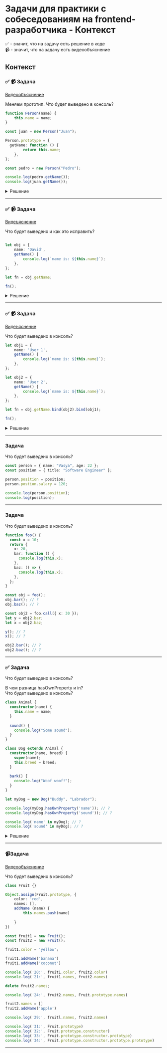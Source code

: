 # Задачи для практики с собеседованиям на frontend-разработчика - Контекст

✅ - значит, что на задачу есть решение в коде  
📹 - значит, что на задачу есть видеообъяснение

## Контекст

### ✅ 📹 Задача
[Видеообъяснение](https://youtu.be/trYp_1AlrPM)

Меняем прототип. Что будет выведено в консоль?

```ts
function Person(name) {
    this.name = name;
}

const juan = new Person("Juan");

Person.prototype = {
  getName: function () {
		return this.name;
	},
};

const pedro = new Person("Pedro");

console.log(pedro.getName());
console.log(juan.getName());
```

<details>
  <summary>Решение</summary>

Происходит полная перезапись прототипа класса, но контруктор this.name остается на месте.
Надо поминть, что class это синатксический сахар над функциями и эти записи идентичны 


```ts
function Person(name) {
    this.name = name;
}
// РАВНО
class Person {
	construstor(name) {
		this.name = name;
	}
}

console.log(pedro.getName()); // pedro создан с помощью класса Person, но у него в этот момент нет метода getName. Будет ош
console.log(juan.getName()); // будет вызван метод getName и выведено поле name

```
</details>

 ---
 <!--  ------------------------------------------------------------------------------------------------------------------------------------------------------- -->


 ### ✅ 📹 Задача
[Видеъяснение](https://youtu.be/trYp_1AlrPM)

Что будет выведено и как это исправить?

```ts

let obj = {
    name: 'David',
    getName() {
        console.log(`name is: ${this.name}`);
    },
};

let fn = obj.getName;

fn();
```

<details>
  <summary>Решение</summary>


```ts
let obj = {
    name: 'David',
    getName() {
        console.log(`name is: ${this.name}`);
    },
};

let fn = obj.getName.bind(obj);

fn();
```
</details>

 ---
 <!--  ------------------------------------------------------------------------------------------------------------------------------------------------------- -->


 
 ### ✅ 📹 Задача
[Видеъяснение](https://youtu.be/trYp_1AlrPM)

Что будет выведено в консоль?

```ts
let obj1 = {
    name: 'User 1',
    getName() {
        console.log(`name is: ${this.name}`);
    },
};

let obj2 = {
    name: 'User 2',
    getName() {
        console.log(`name is: ${this.name}`);
    },
};

let fn = obj.getName.bind(obj2).bind(obj1);

fn();
```

<details>
  <summary>Решение</summary>

  Функцию bind можно выполнить только 1 раз. Это нужно запомнить как факт. [Объяснение](https://dev.to/akashkava/functionbindbind-does-not-work-in-javascript-59am)
</details>

 ---
 <!--  ------------------------------------------------------------------------------------------------------------------------------------------------------- -->


 
### Задача

 Что будет выведено в консоль?

```ts
const person = { name: "Vasya", age: 22 };
const position = { title: "Software Engineer" };

person.position = position;
person.postion.salary = 120;

console.log(person.position);
console.log(position);
```

 ---
 <!--  ------------------------------------------------------------------------------------------------------------------------------------------------------- -->


 
### Задача
Что будет выведено в консоль?

```ts
function foo() {
  const x = 10;
  return {
    x: 20,
    bar: function () {
      console.log(this.x);
    },
    baz: () => {
      console.log(this.x);
    },
  };
}

const obj = foo();
obj.bar(); // ? 
obj.baz(); // ? 

const obj2 = foo.call({ x: 30 });
let y = obj2.bar;
let x = obj2.baz;

y(); // ? 
x(); // ? 

obj2.bar(); // ? 
obj2.baz(); // ?
```

 ---
 <!--  ------------------------------------------------------------------------------------------------------------------------------------------------------- -->


 ### ✅ Задача

Что будет выведено в консоль?

В чем разница hasOwnProperty и in?  
Что будет выведено в консоль? 

```ts
class Animal {
  constructor(name) {
    this.name = name;
  }
  
  sound() {
    console.log("Some sound");
  }
}

class Dog extends Animal {
  constructor(name, breed) {
    super(name);
    this.breed = breed;
  }
  
  bark() {
    console.log("Woof woof!");
  }
}

let myDog = new Dog("Buddy", "Labrador");

console.log(myDog.hasOwnProperty('name')); // ?
console.log(myDog.hasOwnProperty('sound')); // ?

console.log('name' in myDog); // ?
console.log('sound' in myDog); // ?
```

<details>
  <summary>Решение</summary>

```ts
console.log(myDog.hasOwnProperty('name')); // true
console.log(myDog.hasOwnProperty('sound')); // false

console.log('name' in myDog); // true
console.log('sound' in myDog); // true
```
  
</details>

 ---
 <!--  ------------------------------------------------------------------------------------------------------------------------------------------------------- -->

### 📹Задача

[Видеообъяснение](ССЫЛКА)

Что будет выведено в консоль?

```ts
class Fruit {}

Object.assign(Fruit.prototype, {
    color: 'red',
    names: [],
    addName (name) {
        this.names.push(name)
        
    }
})

const fruit1 = new Fruit();
const fruit2 = new Fruit();

fruit1.color = 'yellow';

fruit1.addName('banana')
fruit1.addName('coconut')

console.log('20:', fruit1.color, fruit2.color)
console.log('21:', fruit1.names, fruit2.names)

delete fruit2.names;

console.log('24:', fruit2.names, Fruit.prototype.names)

fruit2.names = []
fruit2.addName('apple')

console.log('29:', fruitl.names, fruit2.names)

console.log('31:', Fruit.prototype)
console.log('32:', Fruit.prototype.constructor)
console.log('33:', Fruit.prototype.constructor.prototype)
console.log('34:', Fruit.prototype.constructor.prototype.prototype)
```

---
 <!--  ------------------------------------------------------------------------------------------------------------------------------------------------------- -->
